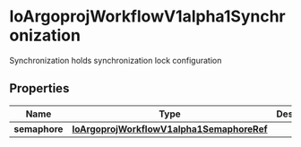 

# IoArgoprojWorkflowV1alpha1Synchronization

Synchronization holds synchronization lock configuration
## Properties

Name | Type | Description | Notes
------------ | ------------- | ------------- | -------------
**semaphore** | [**IoArgoprojWorkflowV1alpha1SemaphoreRef**](IoArgoprojWorkflowV1alpha1SemaphoreRef.md) |  |  [optional]




